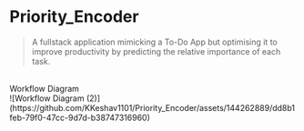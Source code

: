 # Priority_Encoder
> A fullstack application mimicking a To-Do App but optimising it to improve productivity by predicting the relative importance of each task.<br>
<br>
Workflow Diagram
<br>
![Workflow Diagram (2)](https://github.com/KKeshav1101/Priority_Encoder/assets/144262889/dd8b1feb-79f0-47cc-9d7d-b38747316960)

